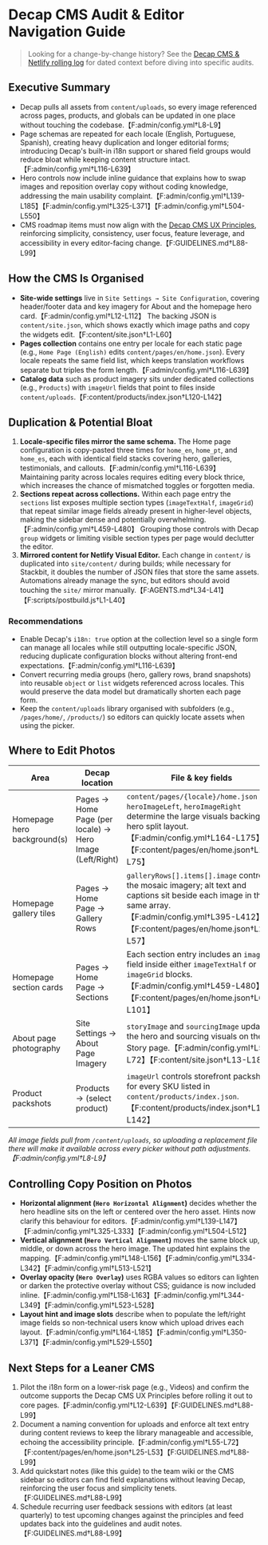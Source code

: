 # Decap CMS Audit & Editor Navigation Guide

> Looking for a change-by-change history? See the [Decap CMS & Netlify rolling log](./decap-netlify-rolling-log.md) for dated context before diving into specific audits.

## Executive Summary
- Decap pulls all assets from `content/uploads`, so every image referenced across pages, products, and globals can be updated in one place without touching the codebase.【F:admin/config.yml†L8-L9】
- Page schemas are repeated for each locale (English, Portuguese, Spanish), creating heavy duplication and longer editorial forms; introducing Decap's built-in i18n support or shared field groups would reduce bloat while keeping content structure intact.【F:admin/config.yml†L116-L639】
- Hero controls now include inline guidance that explains how to swap images and reposition overlay copy without coding knowledge, addressing the main usability complaint.【F:admin/config.yml†L139-L185】【F:admin/config.yml†L325-L371】【F:admin/config.yml†L504-L550】
- CMS roadmap items must now align with the [Decap CMS UX Principles](../GUIDELINES.md#decap-cms-ux-principles), reinforcing simplicity, consistency, user focus, feature leverage, and accessibility in every editor-facing change.【F:GUIDELINES.md†L88-L99】

## How the CMS Is Organised
- **Site-wide settings** live in `Site Settings → Site Configuration`, covering header/footer data and key imagery for About and the homepage hero card.【F:admin/config.yml†L12-L112】 The backing JSON is `content/site.json`, which shows exactly which image paths and copy the widgets edit.【F:content/site.json†L1-L60】
- **Pages collection** contains one entry per locale for each static page (e.g., `Home Page (English)` edits `content/pages/en/home.json`). Every locale repeats the same field list, which keeps translation workflows separate but triples the form length.【F:admin/config.yml†L116-L639】
- **Catalog data** such as product imagery sits under dedicated collections (e.g., `Products`) with `imageUrl` fields that point to files inside `content/uploads`.【F:content/products/index.json†L120-L142】

## Duplication & Potential Bloat
1. **Locale-specific files mirror the same schema.** The Home page configuration is copy-pasted three times for `home_en`, `home_pt`, and `home_es`, each with identical field stacks covering hero, galleries, testimonials, and callouts.【F:admin/config.yml†L116-L639】 Maintaining parity across locales requires editing every block thrice, which increases the chance of mismatched toggles or forgotten media.
2. **Sections repeat across collections.** Within each page entry the `sections` list exposes multiple section types (`imageTextHalf`, `imageGrid`) that repeat similar image fields already present in higher-level objects, making the sidebar dense and potentially overwhelming.【F:admin/config.yml†L459-L480】 Grouping those controls with Decap `group` widgets or limiting visible section types per page would declutter the editor.
3. **Mirrored content for Netlify Visual Editor.** Each change in `content/` is duplicated into `site/content/` during builds; while necessary for Stackbit, it doubles the number of JSON files that store the same assets. Automations already manage the sync, but editors should avoid touching the `site/` mirror manually.【F:AGENTS.md†L34-L41】【F:scripts/postbuild.js†L1-L40】

### Recommendations
- Enable Decap's `i18n: true` option at the collection level so a single form can manage all locales while still outputting locale-specific JSON, reducing duplicate configuration blocks without altering front-end expectations.【F:admin/config.yml†L116-L639】
- Convert recurring media groups (hero, gallery rows, brand snapshots) into reusable `object` or `list` widgets referenced across locales. This would preserve the data model but dramatically shorten each page form.
- Keep the `content/uploads` library organised with subfolders (e.g., `/pages/home/`, `/products/`) so editors can quickly locate assets when using the picker.

## Where to Edit Photos
| Area | Decap location | File & key fields |
| --- | --- | --- |
| Homepage hero background(s) | Pages → Home Page (per locale) → Hero Image (Left/Right) | `content/pages/{locale}/home.json` → `heroImageLeft`, `heroImageRight` determine the large visuals backing the hero split layout.【F:admin/config.yml†L164-L175】【F:content/pages/en/home.json†L19-L75】 |
| Homepage gallery tiles | Pages → Home Page → Gallery Rows | `galleryRows[].items[].image` controls the mosaic imagery; alt text and captions sit beside each image in the same array.【F:admin/config.yml†L395-L412】【F:content/pages/en/home.json†L21-L57】 |
| Homepage section cards | Pages → Home Page → Sections | Each section entry includes an `image` field inside either `imageTextHalf` or `imageGrid` blocks.【F:admin/config.yml†L459-L480】【F:content/pages/en/home.json†L63-L101】 |
| About page photography | Site Settings → About Page Imagery | `storyImage` and `sourcingImage` update the hero and sourcing visuals on the Story page.【F:admin/config.yml†L51-L72】【F:content/site.json†L13-L18】 |
| Product packshots | Products → (select product) | `imageUrl` controls storefront packshots for every SKU listed in `content/products/index.json`.【F:content/products/index.json†L120-L142】 |

_All image fields pull from `/content/uploads`, so uploading a replacement file there will make it available across every picker without path adjustments.【F:admin/config.yml†L8-L9】_

## Controlling Copy Position on Photos
- **Horizontal alignment (`Hero Horizontal Alignment`)** decides whether the hero headline sits on the left or centered over the hero asset. Hints now clarify this behaviour for editors.【F:admin/config.yml†L139-L147】【F:admin/config.yml†L325-L333】【F:admin/config.yml†L504-L512】
- **Vertical alignment (`Hero Vertical Alignment`)** moves the same block up, middle, or down across the hero image. The updated hint explains the mapping.【F:admin/config.yml†L148-L156】【F:admin/config.yml†L334-L342】【F:admin/config.yml†L513-L521】
- **Overlay opacity (`Hero Overlay`)** uses RGBA values so editors can lighten or darken the protective overlay without CSS; guidance is now included inline.【F:admin/config.yml†L158-L163】【F:admin/config.yml†L344-L349】【F:admin/config.yml†L523-L528】
- **Layout hint and image slots** describe when to populate the left/right image fields so non-technical users know which upload drives each layout.【F:admin/config.yml†L164-L185】【F:admin/config.yml†L350-L371】【F:admin/config.yml†L529-L550】

## Next Steps for a Leaner CMS
1. Pilot the i18n form on a lower-risk page (e.g., Videos) and confirm the outcome supports the Decap CMS UX Principles before rolling it out to core pages.【F:admin/config.yml†L12-L639】【F:GUIDELINES.md†L88-L99】
2. Document a naming convention for uploads and enforce alt text entry during content reviews to keep the library manageable and accessible, echoing the accessibility principle.【F:admin/config.yml†L55-L72】【F:content/pages/en/home.json†L25-L53】【F:GUIDELINES.md†L88-L99】
3. Add quickstart notes (like this guide) to the team wiki or the CMS sidebar so editors can find field explanations without leaving Decap, reinforcing the user focus and simplicity tenets.【F:GUIDELINES.md†L88-L99】
4. Schedule recurring user feedback sessions with editors (at least quarterly) to test upcoming changes against the principles and feed updates back into the guidelines and audit notes.【F:GUIDELINES.md†L88-L99】
